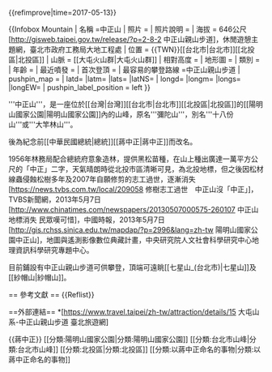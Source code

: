 {{refimprove|time=2017-05-13}}

{{Infobox Mountain
| 名稱 =中正山
| 照片 = 
| 照片說明 = 
| 海拔 = 646公尺<ref>[http://gisweb.taipei.gov.tw/release/?p=2-8-2 中正山親山步道]，休閒遊憩主題網，臺北市政府工務局大地工程處</ref>
| 位置 = {{TWN}}[[台北市|台北市]][[北投區|北投區]]
| 山脈 = [[大屯火山群|大屯火山群]]
| 相對高度 =
| 地形圖 = 
| 類別 = 
| 年齡 = 
| 最近噴發 =
| 首次登頂 =
| 最容易的攀登路線 =中正山親山步道
| pushpin_map = 
| latd= |latm= |lats= |latNS=
| longd= |longm= |longs= |longEW=
| pushpin_label_position = left
}}

'''中正山'''，是一座位於[[台灣|台灣]][[台北市|台北市]][[北投區|北投區]]的[[陽明山國家公園|陽明山國家公園]]內的山峰，原名'''彌陀山'''，別名'''十八份山'''或'''大竿林山'''。

後為紀念前[[中華民國總統|總統]][[蔣中正|蔣中正]]而改名。

1956年林務局配合總統府意象造林，提供黑松苗種，在山上種出廣達一萬平方公尺的「中正」二字，天氣晴朗時從北投市區清晰可見，為北投地標，但之後因松材線蟲侵蝕松樹多年及2007年自願修剪的志工過世，逐漸消失<ref>[https://news.tvbs.com.tw/local/209058 修樹志工過世　中正山沒「中正」]，TVBS新聞網，2013年5月7日</ref><ref>[http://www.chinatimes.com/newspapers/20130507000575-260107 中正山地標消失 民眾嘆可惜]，中國時報，2013年5月7日</ref><ref>[http://gis.rchss.sinica.edu.tw/mapdap/?p=2996&lang=zh-tw 陽明山國家公園中正山]，地圖與遙測影像數位典藏計畫，中央研究院人文社會科學研究中心地理資訊科學研究專題中心</ref>。

目前鋪設有中正山親山步道可供攀登，頂端可遠眺[[七星山_(台北市)|七星山]]及[[紗帽山|紗帽山]]。

== 參考文獻 ==
{{Reflist}}

==外部連結==
*[https://www.travel.taipei/zh-tw/attraction/details/15 大屯山系-中正山親山步道  臺北旅遊網]

{{蔣中正}}
[[分類:陽明山國家公園|分類:陽明山國家公園]]
[[分類:台北市山峰|分類:台北市山峰]]
[[分類:北投區|分類:北投區]]
[[分類:以蔣中正命名的事物|分類:以蔣中正命名的事物]]